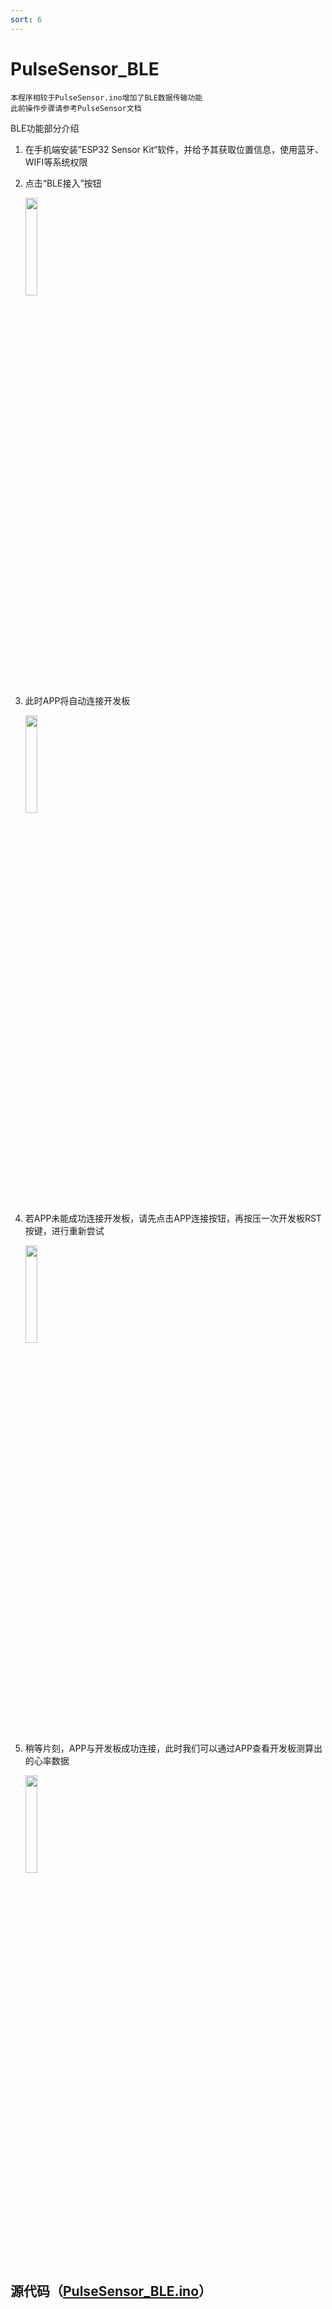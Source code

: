 ```yaml
---
sort: 6
---
```


# PulseSensor_BLE

```
本程序相较于PulseSensor.ino增加了BLE数据传输功能
此前操作步骤请参考PulseSensor文档
```

BLE功能部分介绍

1. 在手机端安装”ESP32 Sensor Kit“软件，并给予其获取位置信息，使用蓝牙、WIFI等系统权限

4. 点击“BLE接入”按钮

   <img decoding="async" src="https://addison-cq.github.io/webPages/images/Screenshot_20221111_123302_com.example.esp32sensorkit_f.jpg" width="20%">

5. 此时APP将自动连接开发板

   <img decoding="async" src="https://addison-cq.github.io/webPages/images/Screenshot_20221208_171005_com.example.esp32senso.jpg" width="20%">
   
6. 若APP未能成功连接开发板，请先点击APP连接按钮，再按压一次开发板RST按键，进行重新尝试

   <img decoding="async" src="https://addison-cq.github.io/webPages/images/Screenshot_20221208_172530_com.example.esp32senso.jpg" width="20%">
   
6. 稍等片刻，APP与开发板成功连接，此时我们可以通过APP查看开发板测算出的心率数据

   <img decoding="async" src="https://addison-cq.github.io/webPages/images/Screenshot_20221208_173926_com.example.esp32senso.jpg" width="20%">

## 源代码（[PulseSensor_BLE.ino](https://github.com/addison-CQ/webPages/tree/develop/doc/ESP32SensorKit/code)）
